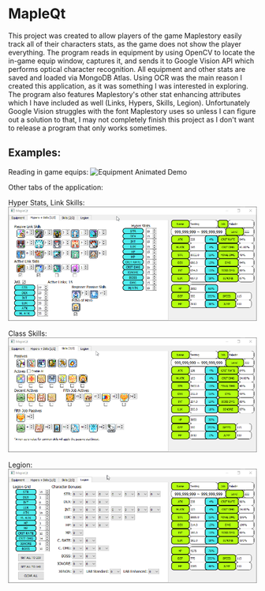 # MapleQt

This project was created to allow players of the game Maplestory easily track all of their characters stats, as the game does not show the player everything.
The program reads in equipment by using OpenCV to locate the in-game equip window, captures it, and sends it to Google Vision API which performs optical character recognition. 
All equipment and other stats are saved and loaded via MongoDB Atlas.
Using OCR was the main reason I created this application, as it was something I was interested in exploring.
The program also features Maplestory's other stat enhancing attributes which I have included as well (Links, Hypers, Skills, Legion).
Unfortunately Google Vision struggles with the font Maplestory uses so unless I can figure out a solution to that, I may not completely finish this project as I don't want to release a program that only works sometimes.

## Examples:

Reading in game equips:
![Equipment Animated Demo](assets/readme/equip.gif)

Other tabs of the application:

Hyper Stats, Link Skills:
![Hypers and links](assets/readme/hypers.gif)

Class Skills:
![Class skills](assets/readme/skills.gif)

Legion:
![Legion](assets/readme/legion.gif)
